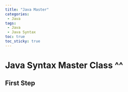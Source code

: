 ```yaml
---
title: "Java Master"
categories:
 - Java
tags:
 - Java
 - Java Syntax
toc: true
toc_sticky: true
---
```


# Java Syntax Master Class ^^

## First Step


